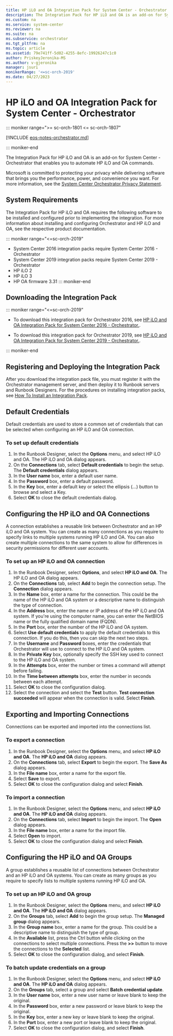 ```yaml
---
title: HP iLO and OA Integration Pack for System Center - Orchestrator
description: The Integration Pack for HP iLO and OA is an add-on for System Center - Orchestrator that enables you to automate HP iLO and OA commands.
ms.custom: na
ms.service: system-center
ms.reviewer: na
ms.suite: na
ms.subservice: orchestrator
ms.tgt_pltfrm: na
ms.topic: article
ms.assetid: 79e741ff-5d02-4255-8efc-19926247c1c0
author: PriskeyJeronika-MS
ms.author: v-gjeronika
manager: jsuri
monikerRange: '<=sc-orch-2019'
ms.date: 04/27/2023
---
```


# HP iLO and OA Integration Pack for System Center - Orchestrator

::: moniker range=">= sc-orch-1801 <= sc-orch-1807"

[!INCLUDE [eos-notes-orchestrator.md](../includes/eos-notes-orchestrator.md)]

::: moniker-end

The Integration Pack for HP iLO and OA is an add-on for System Center - Orchestrator that enables you to automate HP iLO and OA commands.

Microsoft is committed to protecting your privacy while delivering software that brings you the performance, power, and convenience you want. For more information, see the [System Center Orchestrator Privacy Statement](https://www.microsoft.com/privacystatement/EnterpriseDev/default.aspx).

## System Requirements

The Integration Pack for HP iLO and OA requires the following software to be installed and configured prior to implementing the integration. For more information about installing and configuring Orchestrator and HP iLO and OA, see the respective product documentation.

::: moniker range="<=sc-orch-2019"
-   System Center 2016 integration packs require System Center 2016 - Orchestrator
-   System Center 2019 integration packs require System Center 2019 - Orchestrator
-   HP iLO 2
-   HP iLO 3
-   HP OA firmware 3.31
::: moniker-end

## Downloading the Integration Pack

::: moniker range="<=sc-orch-2019"

- To download this integration pack for Orchestrator 2016, see [HP iLO and OA Integration Pack for System Center 2016 - Orchestrator.](https://www.microsoft.com/download/details.aspx?id=54102).

- To download this integration pack for Orchestrator 2019, see [HP iLO and OA Integration Pack for System Center 2019 - Orchestrator.](https://www.microsoft.com/download/details.aspx?id=58107&WT.mc_id=rss_alldownloads_all).

::: moniker-end

## Registering and Deploying the Integration Pack

After you download the integration pack file, you must register it with the Orchestrator management server, and then deploy it to Runbook servers and Runbook Designers. For the procedures on installing integration packs, see [How To Install an Integration Pack](how-to-add-an-integration-pack.md).

## Default Credentials

Default credentials are used to store a common set of credentials that can be selected when configuring an HP iLO and OA connection.

### To set up default credentials

1.  In the Runbook Designer, select the **Options** menu, and select HP iLO and OA. The HP iLO and OA dialog appears.
2.  On the **Connections** tab, select **Default credentials** to begin the setup. The **Default credentials** dialog appears.
3.  In the **User name** box, enter a default user name.
4.  In the **Password** box, enter a default password.
5.  In the **Key** box, enter a default key or select the ellipsis (...) button to browse and select a Key.
6.  Select **OK** to close the default credentials dialog.

## Configuring the HP iLO and OA Connections

A connection establishes a reusable link between Orchestrator and an HP iLO and OA system. You can create as many connections as you require to specify links to multiple systems running HP iLO and OA. You can also create multiple connections to the same system to allow for differences in security permissions for different user accounts.

### To set up an HP iLO and OA connection

1.  In the Runbook Designer, select **Options**, and select **HP iLO and OA**. The HP iLO and OA dialog appears.
2.  On the **Connections** tab, select **Add** to begin the connection setup. The **Connection** dialog appears.
3.  In the **Name** box, enter a name for the connection. This could be the name of the HP iLO and OA system or a descriptive name to distinguish the type of connection.
4.  In the **Address** box, enter the name or IP address of the HP iLO and OA system. If you're using the computer name, you can enter the NetBIOS name or the fully qualified domain name (FQDN).
5.  In the **Port** box, enter the number of the HP iLO and OA system.
6.  Select **Use default credentials** to apply the default credentials to this connection. If you do this, then you can skip the next two steps.
7.  In the **Username** and **Password** boxes, enter the credentials that Orchestrator will use to connect to the HP iLO and OA system.
8.  In the **Private Key** box, optionally specify the SSH key used to connect to the HP iLO and OA system.
9.  In the **Attempts** box, enter the number or times a command will attempt before failing.
10. In the **Time between attempts** box, enter the number in seconds between each attempt.
11. Select **OK** to close the configuration dialog.
12. Select the connection and select the **Test** button. **Test connection succeeded** will appear when the connection is valid. Select **Finish**.

## Exporting and Importing Connections

Connections can be exported and imported into the connections list.

### To export a connection

1.  In the Runbook Designer, select the **Options** menu, and select **HP iLO and OA**. The **HP iLO and OA** dialog appears.
2.  On the **Connections** tab, select **Export** to begin the export. The **Save As** dialog appears.
3.  In the **File name** box, enter a name for the export file.
4.  Select **Save** to export.
5.  Select **OK** to close the configuration dialog and select **Finish**.

### To import a connection

1.  In the Runbook Designer, select the **Options** menu, and select **HP iLO and OA**. The **HP iLO and OA** dialog appears.
2.  On the **Connections** tab, select **Import** to begin the import. The **Open** dialog appears.
3.  In the **File name** box, enter a name for the import file.
4.  Select **Open** to import.
5.  Select **OK** to close the configuration dialog and select **Finish**.

## Configuring the HP iLO and OA Groups

A group establishes a reusable list of connections between Orchestrator and an HP iLO and OA systems. You can create as many groups as you require to specify lists to multiple systems running HP iLO and OA.

### To set up an HP iLO and OA group

1.  In the Runbook Designer, select the **Options** menu, and select **HP iLO and OA**. The **HP iLO and OA** dialog appears.
2.  On the **Groups** tab, select **Add** to begin the group setup. The **Managed group** dialog appears.
3.  In the **Group name** box, enter a name for the group. This could be a descriptive name to distinguish the type of group.
4.  In the **Available** list, press the Ctrl button while clicking on the connections to select multiple connections. Press the **&gt;&gt;** button to move the connections to the **Selected** list.
5.  Select **OK** to close the configuration dialog, and select **Finish**.

### To batch update credentials on a group

1.  In the Runbook Designer, select the **Options** menu, and select **HP iLO and OA**. The **HP iLO and OA** dialog appears.
2.  On the **Groups** tab, select a group and select **Batch credential update**.
3.  In the **User name** box, enter a new user name or leave blank to keep the original.
4.  In the **Password** box, enter a new password or leave blank to keep the original.
5.  In the **Key** box, enter a new key or leave blank to keep the original.
6.  In the **Port** box, enter a new port or leave blank to keep the original.
7.  Select **OK** to close the configuration dialog, and select **Finish**.
